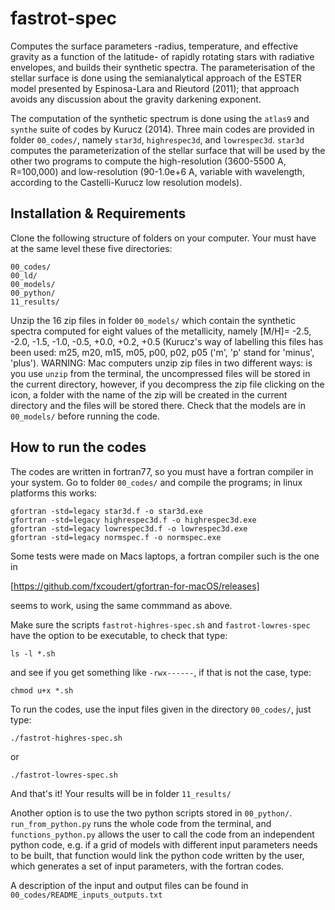 # fastrot-spec
Computes the surface parameters -radius, temperature, and effective gravity as a function of the latitude- of rapidly rotating stars with radiative envelopes, and builds their synthetic spectra. The parameterisation of the stellar surface is done using the semianalytical approach of the ESTER model presented by Espinosa-Lara and Rieutord (2011); that approach avoids any discussion about the gravity darkening exponent. 

The computation of the synthetic spectrum is done using the ```atlas9``` and ```synthe``` suite of codes by Kurucz (2014). Three main codes are provided in folder ```00_codes/```, namely ```star3d```, ```highrespec3d```, and ```lowrespec3d```. ```star3d``` computes the parameterization of the stellar surface that will be used by the other two programs to compute the high-resolution (3600-5500 A, R=100,000) and low-resolution (90-1.0e+6 A, variable with wavelength, according to the Castelli-Kurucz low resolution models). 

## Installation & Requirements
 
Clone the following structure of folders on your computer. Your must have at the same level these five directories:

```
00_codes/
00_ld/
00_models/
00_python/
11_results/
```
Unzip the 16 zip files in folder ```00_models/``` which contain the synthetic spectra computed for eight values of the metallicity, namely [M/H]= -2.5, -2.0, -1.5, -1.0, -0.5, +0.0, +0.2, +0.5 (Kurucz's way of labelling this files has been used: m25, m20, m15, m05, p00, p02, p05 ('m', 'p' stand for 'minus', 'plus'). WARNING: Mac computers unzip zip files in two different ways: is you use ```unzip``` from the terminal, the uncompressed files will be stored in the current directory, however, if you decompress the zip file clicking on the icon, a folder with the name of the zip will be created in the current directory and the files will be stored there. Check that the models are in ```00_models/``` before running the code.

## How to run the codes

The codes are written in fortran77, so you must have a fortran compiler in your system. Go to folder ```00_codes/``` and compile the programs; in linux platforms this works:

```
gfortran -std=legacy star3d.f -o star3d.exe
gfortran -std=legacy highrespec3d.f -o highrespec3d.exe
gfortran -std=legacy lowrespec3d.f -o lowrespec3d.exe
gfortran -std=legacy normspec.f -o normspec.exe
```

Some tests were made on Macs laptops, a fortran compiler such is the one in 

[https://github.com/fxcoudert/gfortran-for-macOS/releases]

seems to work, using the same commmand as above.

Make sure the scripts ```fastrot-highres-spec.sh``` and ```fastrot-lowres-spec``` have  the option to be executable, to check that type: 

```
ls -l *.sh
```

and see if you get something like ```-rwx------```,  if that is not the case, type:

```
chmod u+x *.sh
```

To run the codes, use the input files given in the directory ```00_codes/```, just type:

```
./fastrot-highres-spec.sh
```
or
```
./fastrot-lowres-spec.sh
```

And that's it! Your results will be in folder ```11_results/``` 

Another option is to use the two python scripts stored in ```00_python/```. ```run_from_python.py``` runs the whole code from the terminal, and ```functions_python.py``` allows the user to call the code from an independent python code, e.g. if a grid of models with different input parameters needs to be built, that function would link the python code written by the user, which generates a set of input parameters, with the fortran codes.

A description of the input and output files can be found in ```00_codes/README_inputs_outputs.txt```
